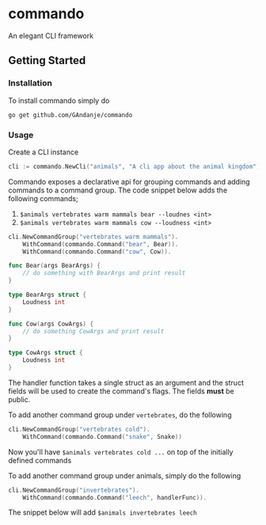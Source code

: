 # commando
An elegant CLI framework 

## Getting Started

### Installation

To install commando simply do

`go get github.com/GAndanje/commando`

### Usage

Create a CLI instance

```go
cli := commando.NewCli("animals", "A cli app about the animal kingdom")

```

Commando exposes a declarative api for grouping commands and adding commands to a command group. The code snippet below adds the following commands;

1. `$animals vertebrates warm mammals bear --loudnes <int>`
2. `$animals vertebrates warm mammals cow --loudness <int>`



```go 
cli.NewCommandGroup("vertebrates warm mammals").
    WithCommand(commando.Command("bear", Bear)).
    WithCommand(commando.Command("cow", Cow)).

func Bear(args BearArgs) {
    // do something with BearArgs and print result
}

type BearArgs struct {
	Loudness int
}

func Cow(args CowArgs) {
    // do something CowArgs and print result
}

type CowArgs struct {
	Loudness int
}
```

The handler function takes a single struct as an argument and the struct fields will be used to create the command's flags. The fields **must** be public.


To add another command group under `vertebrates`, do the following

```go
cli.NewCommandGroup("vertebrates cold").
    WithCommand(commando.Command("snake", Snake))

```
Now you'll have `$animals vertebrates cold ...` on top of the initially defined commands

To add another command group under animals, simply do the following

```go
cli.NewCommandGroup("invertebrates").
    WithCommand(commando.Command("leech", handlerFunc)).

```

The snippet below will add `$animals invertebrates leech`
